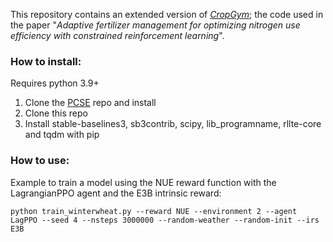 This repository contains an extended version of [_CropGym_](cropgym.ai); the code used in the paper "_Adaptive fertilizer management for optimizing nitrogen use efficiency
with constrained reinforcement learning_".

### How to install:

Requires python 3.9+

1. Clone the [PCSE](https://github.com/ajwdewit/pcse.git) repo and install
2. Clone this repo
3. Install stable-baselines3, sb3contrib, scipy, lib_programname, rllte-core and tqdm with pip

### How to use:

Example to train a model using the NUE reward function with the LagrangianPPO agent and the E3B intrinsic reward:

`python train_winterwheat.py --reward NUE --environment 2 --agent LagPPO --seed 4 --nsteps 3000000 --random-weather --random-init --irs E3B`

